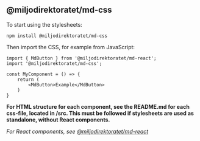 ## @miljodirektoratet/md-css

To start using the stylesheets:

```
npm install @miljodirektoratet/md-css
```

Then import the CSS, for example from JavaScript:

```
import { MdButton } from '@miljodirektoratet/md-react';
import '@miljodirektoratet/md-css';

const MyComponent = () => {
    return (
        <MdButton>Example</MdButton>
    )
}
```

**For HTML structure for each component, see the README.md for each css-file, located in /src. This must be followed if stylesheets are used as standalone, without React components.**

_For React components, see [@miljodirektoratet/md-react](https://www.npmjs.com/package/@miljodirektoratet/md-react)_
